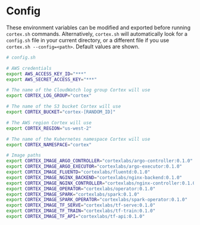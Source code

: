 # Config

These environment variables can be modified and exported before running `cortex.sh` commands. Alternatively, `cortex.sh` will automatically look for a `config.sh` file in your current directory, or a different file if you use `cortex.sh --config=<path>`. Default values are shown.

<!-- CORTEX_VERSION_STABLE -->

```bash
# config.sh

# AWS credentials
export AWS_ACCESS_KEY_ID="***"
export AWS_SECRET_ACCESS_KEY="***"

# The name of the CloudWatch log group Cortex will use
export CORTEX_LOG_GROUP="cortex"

# The name of the S3 bucket Cortex will use
export CORTEX_BUCKET="cortex-[RANDOM_ID]"

# The AWS region Cortex will use
export CORTEX_REGION="us-west-2"

# The name of the Kubernetes namespace Cortex will use
export CORTEX_NAMESPACE="cortex"

# Image paths
export CORTEX_IMAGE_ARGO_CONTROLLER="cortexlabs/argo-controller:0.1.0"
export CORTEX_IMAGE_ARGO_EXECUTOR="cortexlabs/argo-executor:0.1.0"
export CORTEX_IMAGE_FLUENTD="cortexlabs/fluentd:0.1.0"
export CORTEX_IMAGE_NGINX_BACKEND="cortexlabs/nginx-backend:0.1.0"
export CORTEX_IMAGE_NGINX_CONTROLLER="cortexlabs/nginx-controller:0.1.0"
export CORTEX_IMAGE_OPERATOR="cortexlabs/operator:0.1.0"
export CORTEX_IMAGE_SPARK="cortexlabs/spark:0.1.0"
export CORTEX_IMAGE_SPARK_OPERATOR="cortexlabs/spark-operator:0.1.0"
export CORTEX_IMAGE_TF_SERVE="cortexlabs/tf-serve:0.1.0"
export CORTEX_IMAGE_TF_TRAIN="cortexlabs/tf-train:0.1.0"
export CORTEX_IMAGE_TF_API="cortexlabs/tf-api:0.1.0"
```
